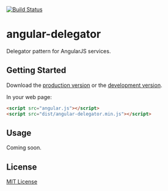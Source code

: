 [![Build Status](https://secure.travis-ci.org/markdalgleish/angular-delegator.png?branch=master)](https://travis-ci.org/markdalgleish/angular-delegator)

# angular-delegator

Delegator pattern for AngularJS services.

## Getting Started

Download the [production version][min] or the [development version][max].

[min]: https://raw.github.com/markdalgleish/angular-delegator/master/dist/angular-delegator.min.js
[max]: https://raw.github.com/markdalgleish/angular-delegator/master/dist/angular-delegator.js

In your web page:

```html
<script src="angular.js"></script>
<script src="dist/angular-delegator.min.js"></script>
```

## Usage

Coming soon.

## License

[MIT License](http://markdalgleish.mit-license.org)
